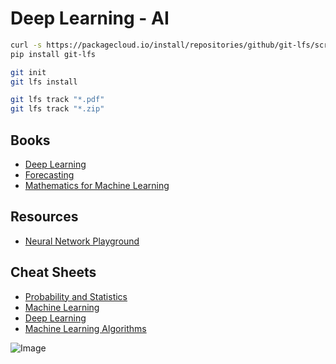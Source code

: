 # Deep Learning - AI

```bash
curl -s https://packagecloud.io/install/repositories/github/git-lfs/script.python.sh | bash
pip install git-lfs

git init
git lfs install

git lfs track "*.pdf"
git lfs track "*.zip"
```

## Books

- [Deep Learning](https://www.deeplearningbook.org/)
- [Forecasting](https://otexts.com/fpp3/)
- [Mathematics for Machine Learning](https://mml-book.github.io/)

## Resources

- [Neural Network Playground](https://playground.tensorflow.org/)

## Cheat Sheets

- [Probability and Statistics](http://ucla.jamesyxu.com/wp-content/uploads/2011/08/A-probability-and-statistics-cheatsheet.pdf)
- [Machine Learning](https://stanford.edu/~shervine/teaching/cs-229/)
- [Deep Learning](https://stanford.edu/~shervine/teaching/cs-230/)
- [Machine Learning Algorithms](https://learn.microsoft.com/en-us/azure/machine-learning/media/algorithm-cheat-sheet/machine-learning-algorithm-cheat-sheet.png?view=azureml-api-2)

![Image](https://learn.microsoft.com/en-us/azure/machine-learning/media/algorithm-cheat-sheet/machine-learning-algorithm-cheat-sheet.png)
